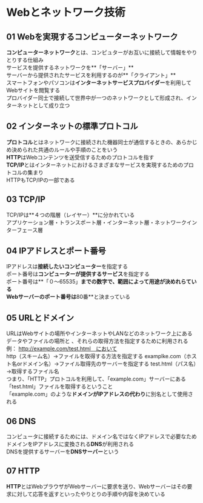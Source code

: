# Webとネットワーク技術

## 01 Webを実現するコンピューターネットワーク  
**コンピューターネットワーク**とは、コンピュターがお互いに接続して情報をやりとりする仕組み  
サービスを提供するネットワークを**「サーバー」**  
サーバーから提供されたサービスを利用するのが**「クライアント」**  
スマートフォンやパソコンは**インターネットサービスプロバイダー**を利用してWebサイトを閲覧する  
プロバイダー同士で接続して世界中が一つのネットワークとして形成され、インターネットとして成り立つ


## 02 インターネットの標準プロトコル  
**プロトコル**とはネットワークに接続された機器同士が通信するときの、あらかじめ決められた共通のルールや手順のことをいう  
**HTTP**はWebコンテンツを送受信するためのプロトコルを指す  
**TCP/IP**とはインターネットにおけるさまざまなサービスを実現するためのプロトコルの集まり  
HTTPもTCP/IPの一部である


## 03 TCP/IP
TCP/IPは**４つの階層（レイヤー）**に分かれている  
アプリケーション層・トランスポート層・インターネット層・ネットワークインターフェース層


## 04 IPアドレスとポート番号  
IPアドレスは**接続したいコンピューター**を指定する  
ポート番号は**コンピューターが提供するサービス**を指定する  
ポート番号は**「０〜65535」**までの数字で、範囲によって用途が決めれらている  
Webサーバーのポート番号は**80番**と決まっている


## 05 URLとドメイン  
URLはWebサイトの場所やインターネットやLANなどのネットワーク上にあるデータやファイルの場所と
、それらの取得方法を指定するために利用される  
例： http://example.com/test.html　において  
http（スキーム名）→ファイルを取得する方法を指定する  examplke.com（ホスト名orドメイン名）→ファイル取得先のサーバーを指定する  test.html（パス名）→取得するファイル名  
つまり、「HTTP」プロトコルを利用して、「example.com」サーバーにある「test.html」ファイルを取得するということ  
「example.com」のような**ドメインがIPアドレスの代わり**に別名として使用される


## 06 DNS
コンピュータに接続するためには、ドメイン名ではなくIPアドレスで必要なため
ドメインをIPアドレスに変換される**DNS**が利用される  
DNSを提供するサーバーを**DNSサーバー**という  



## 07 HTTP
**HTTP**とはWebプラウザがWebサーバーに要求を送り、Webサーバーはその要求に対して応答を返すといったやりとりの手順や内容を決めている  





